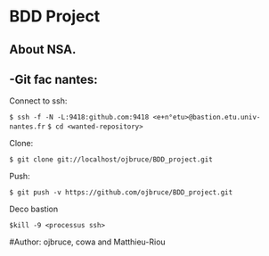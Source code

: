 BDD Project
===========

About NSA.
----------



-Git fac nantes:
---------------

Connect to ssh:

```$ ssh -f -N -L:9418:github.com:9418 <e+n°etu>@bastion.etu.univ-nantes.fr```
```$ cd <wanted-repository>```

Clone:

```$ git clone git://localhost/ojbruce/BDD_project.git```

Push:

```$ git push -v https://github.com/ojbruce/BDD_project.git``` 

Deco bastion

```$kill -9 <processus ssh>```


#Author: ojbruce, cowa and Matthieu-Riou
